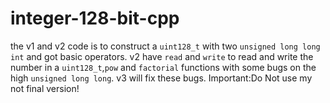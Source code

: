 # integer-128-bit-cpp
the v1 and v2 code is to construct a `uint128_t` with two `unsigned long long int` and got basic operators.
v2 have `read` and `write` to read and write the number in a `uint128_t`,`pow` and `factorial` functions with some bugs on the high `unsigned long long`.
v3 will fix these bugs.
Important:Do Not use my not final version!
